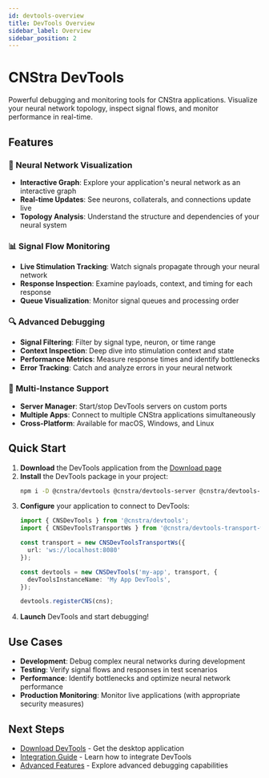 ```yaml
---
id: devtools-overview
title: DevTools Overview
sidebar_label: Overview
sidebar_position: 2
---
```


# CNStra DevTools

Powerful debugging and monitoring tools for CNStra applications. Visualize your neural network topology, inspect signal flows, and monitor performance in real-time.

## Features

### 🧠 Neural Network Visualization
- **Interactive Graph**: Explore your application's neural network as an interactive graph
- **Real-time Updates**: See neurons, collaterals, and connections update live
- **Topology Analysis**: Understand the structure and dependencies of your neural system

### 📊 Signal Flow Monitoring
- **Live Stimulation Tracking**: Watch signals propagate through your neural network
- **Response Inspection**: Examine payloads, context, and timing for each response
- **Queue Visualization**: Monitor signal queues and processing order

### 🔍 Advanced Debugging
- **Signal Filtering**: Filter by signal type, neuron, or time range
- **Context Inspection**: Deep dive into stimulation context and state
- **Performance Metrics**: Measure response times and identify bottlenecks
- **Error Tracking**: Catch and analyze errors in your neural network

### 🚀 Multi-Instance Support
- **Server Manager**: Start/stop DevTools servers on custom ports
- **Multiple Apps**: Connect to multiple CNStra applications simultaneously
- **Cross-Platform**: Available for macOS, Windows, and Linux

## Quick Start

1. **Download** the DevTools application from the [Download page](/docs/devtools/download)
2. **Install** the DevTools package in your project:
   ```bash
   npm i -D @cnstra/devtools @cnstra/devtools-server @cnstra/devtools-transport-ws
   ```
3. **Configure** your application to connect to DevTools:
   ```ts
   import { CNSDevTools } from '@cnstra/devtools';
   import { CNSDevToolsTransportWs } from '@cnstra/devtools-transport-ws';

   const transport = new CNSDevToolsTransportWs({ 
     url: 'ws://localhost:8080' 
   });
   
   const devtools = new CNSDevTools('my-app', transport, {
     devToolsInstanceName: 'My App DevTools',
   });
   
   devtools.registerCNS(cns);
   ```
4. **Launch** DevTools and start debugging!

## Use Cases

- **Development**: Debug complex neural networks during development
- **Testing**: Verify signal flows and responses in test scenarios
- **Performance**: Identify bottlenecks and optimize neural network performance
- **Production Monitoring**: Monitor live applications (with appropriate security measures)

## Next Steps

- [Download DevTools](/docs/devtools/download) - Get the desktop application
- [Integration Guide](/docs/devtools/integration) - Learn how to integrate DevTools
- [Advanced Features](/docs/devtools/advanced) - Explore advanced debugging capabilities
